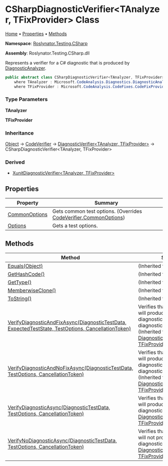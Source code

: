 # CSharpDiagnosticVerifier\<TAnalyzer, TFixProvider\> Class

[Home](../../../../README.md) &#x2022; [Properties](#properties) &#x2022; [Methods](#methods)

**Namespace**: [Roslynator.Testing.CSharp](../README.md)

**Assembly**: Roslynator\.Testing\.CSharp\.dll

  
Represents a verifier for a C\# diagnostic that is produced by [DiagnosticAnalyzer](https://docs.microsoft.com/en-us/dotnet/api/microsoft.codeanalysis.diagnostics.diagnosticanalyzer)\.

```csharp
public abstract class CSharpDiagnosticVerifier<TAnalyzer, TFixProvider> : Roslynator.Testing.DiagnosticVerifier<TAnalyzer, TFixProvider>
    where TAnalyzer : Microsoft.CodeAnalysis.Diagnostics.DiagnosticAnalyzer, new() 
    where TFixProvider : Microsoft.CodeAnalysis.CodeFixes.CodeFixProvider, new()
```

### Type Parameters

**TAnalyzer**

**TFixProvider**

### Inheritance

[Object](https://docs.microsoft.com/en-us/dotnet/api/system.object) &#x2192; [CodeVerifier](../../CodeVerifier/README.md) &#x2192; [DiagnosticVerifier\<TAnalyzer, TFixProvider\>](../../DiagnosticVerifier-2/README.md) &#x2192; CSharpDiagnosticVerifier\<TAnalyzer, TFixProvider\>

### Derived

* [XunitDiagnosticVerifier\<TAnalyzer, TFixProvider\>](../Xunit/XunitDiagnosticVerifier-2/README.md)

## Properties

| Property | Summary |
| -------- | ------- |
| [CommonOptions](CommonOptions/README.md) | Gets common test options\. \(Overrides [CodeVerifier.CommonOptions](../../CodeVerifier/CommonOptions/README.md)\) |
| [Options](Options/README.md) | Gets a test options\. |

## Methods

| Method | Summary |
| ------ | ------- |
| [Equals(Object)](https://docs.microsoft.com/en-us/dotnet/api/system.object.equals) |  \(Inherited from [Object](https://docs.microsoft.com/en-us/dotnet/api/system.object)\) |
| [GetHashCode()](https://docs.microsoft.com/en-us/dotnet/api/system.object.gethashcode) |  \(Inherited from [Object](https://docs.microsoft.com/en-us/dotnet/api/system.object)\) |
| [GetType()](https://docs.microsoft.com/en-us/dotnet/api/system.object.gettype) |  \(Inherited from [Object](https://docs.microsoft.com/en-us/dotnet/api/system.object)\) |
| [MemberwiseClone()](https://docs.microsoft.com/en-us/dotnet/api/system.object.memberwiseclone) |  \(Inherited from [Object](https://docs.microsoft.com/en-us/dotnet/api/system.object)\) |
| [ToString()](https://docs.microsoft.com/en-us/dotnet/api/system.object.tostring) |  \(Inherited from [Object](https://docs.microsoft.com/en-us/dotnet/api/system.object)\) |
| [VerifyDiagnosticAndFixAsync(DiagnosticTestData, ExpectedTestState, TestOptions, CancellationToken)](../../DiagnosticVerifier-2/VerifyDiagnosticAndFixAsync/README.md) | Verifies that specified source will produce specified diagnostic and that the diagnostic will be fixed\. \(Inherited from [DiagnosticVerifier\<TAnalyzer, TFixProvider\>](../../DiagnosticVerifier-2/README.md)\) |
| [VerifyDiagnosticAndNoFixAsync(DiagnosticTestData, TestOptions, CancellationToken)](../../DiagnosticVerifier-2/VerifyDiagnosticAndNoFixAsync/README.md) | Verifies that specified source will produce specified diagnostic and that the diagnostic will not be fixed\. \(Inherited from [DiagnosticVerifier\<TAnalyzer, TFixProvider\>](../../DiagnosticVerifier-2/README.md)\) |
| [VerifyDiagnosticAsync(DiagnosticTestData, TestOptions, CancellationToken)](../../DiagnosticVerifier-2/VerifyDiagnosticAsync/README.md) | Verifies that specified source will produce specified diagnostic\(s\)\. \(Inherited from [DiagnosticVerifier\<TAnalyzer, TFixProvider\>](../../DiagnosticVerifier-2/README.md)\) |
| [VerifyNoDiagnosticAsync(DiagnosticTestData, TestOptions, CancellationToken)](../../DiagnosticVerifier-2/VerifyNoDiagnosticAsync/README.md) | Verifies that specified source will not produce specified diagnostic\. \(Inherited from [DiagnosticVerifier\<TAnalyzer, TFixProvider\>](../../DiagnosticVerifier-2/README.md)\) |


